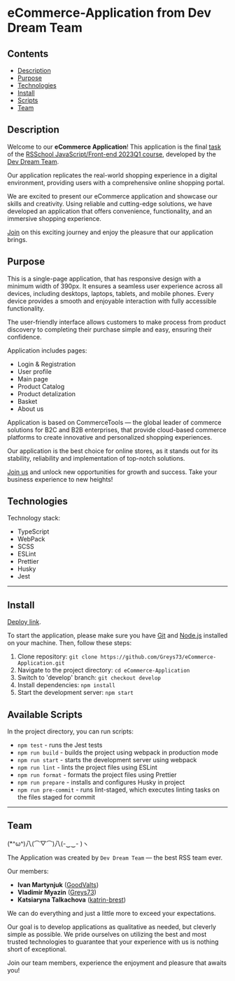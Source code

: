 # eCommerce-Application from Dev Dream Team

## Contents
* [Description](#description)
* [Purpose](#purpose)
* [Technologies](#technologies)
* [Install](#install)
* [Scripts](#available-scripts)
* [Team](#team)

## Description
Welcome to our **eCommerce Application**! This application is the final [task](https://github.com/rolling-scopes-school/tasks/tree/master/tasks/eCommerce-Application) of the [RSSchool JavaScript/Front-end 2023Q1 course](https://rs.school/js/), developed by the [Dev Dream Team](#team).

Our application replicates the real-world shopping experience in a digital environment, providing users with a comprehensive online shopping portal.

We are excited to present our eCommerce application and showcase our skills and creativity. Using reliable and cutting-edge solutions, we have developed an application that offers convenience, functionality, and an immersive shopping experience.

[Join](#install) on this exciting journey and enjoy the pleasure that our application brings.

## Purpose
This is a single-page application, that has responsive design with a minimum width of 390px. It ensures a seamless user experience across all devices, including desktops, laptops, tablets, and mobile phones. Every device provides a smooth and enjoyable interaction with fully accessible functionality.

The user-friendly interface allows customers to make process from product discovery to completing their purchase simple and easy, ensuring their confidence.

Application includes pages:
* Login & Registration
* User profile
* Main page
* Product Catalog
* Product detalization
* Basket
* About us

Application is based on CommerceTools — the global leader of commerce solutions for B2C and B2B enterprises, that provide cloud-based commerce platforms to create innovative and personalized shopping experiences.

Our application is the best choice for online stores, as it stands out for its stability, reliability and implementation of top-notch solutions.

[Join us](#team) and unlock new opportunities for growth and success. Take your business experience to new heights!
	
## Technologies
Technology stack:
* TypeScript
* WebPack
* SCSS
* ESLint
* Prettier
* Husky
* Jest

---	

## Install

[Deploy link](https://motodream-shop.netlify.app).

To start the application, please make sure you have [Git](https://git-scm.com) and [Node.js](https://nodejs.org) installed on your machine. Then, follow these steps: 
1. Clone repository: `git clone https://github.com/Greys73/eCommerce-Application.git`
1. Navigate to the project directory: `cd eCommerce-Application`
1. Switch to 'develop' branch: `git checkout develop`
1. Install dependencies: `npm install`
1. Start the development server: `npm start`

## Available Scripts
In the project directory, you can run scripts:
* `npm test` - runs the Jest tests
* `npm run build` - builds the project using webpack in production mode
* `npm run start` - starts the development server using webpack
* `npm run lint` - lints the project files using ESLint
* `npm run format` - formats the project files using Prettier
* `npm run prepare` - installs and configures Husky in project
* `npm run pre-commit` - runs lint-staged, which executes linting tasks on the files staged for commit

---

## Team

(*^ω^)八(⌒▽⌒)八(-‿‿- )ヽ

The Application was created by `Dev Dream Team` — the best RSS team ever.

Our members:
* **Ivan Martynjuk** ([GoodValts](https://github.com/GoodValts))
* **Vladimir Myazin** ([Greys73](https://github.com/Greys73))
* **Katsiaryna Talkachova** ([katrin-brest](https://github.com/katrin-brest))

We can do everything and just a little more to exceed your expectations.

Our goal is to develop applications as qualitative as needed, but cleverly simple as possible. We pride ourselves on utilizing the best and most trusted technologies to guarantee that your experience with us is nothing short of exceptional.

Join our team members, experience the enjoyment and pleasure that awaits you!
